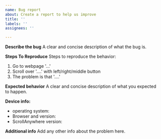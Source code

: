 ```yaml
---
name: Bug report
about: Create a report to help us improve
title: ''
labels: ''
assignees: ''

---
```


**Describe the bug**
A clear and concise description of what the bug is.

**Steps To Reproduce**
Steps to reproduce the behavior:
1. Go to webpage '...'
2. Scroll over '....' with left/right/middle button
3. The problem is that '....'

**Expected behavior**
A clear and concise description of what you expected to happen.

**Device info:**
 - operating system: 
 - Browser and version: 
 - ScrollAnywhere version: 


**Additional info**
Add any other info about the problem here.

